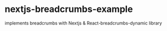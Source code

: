 # nextjs-breadcrumbs-example
implements breadcrumbs with Nextjs &amp; React-breadcrumbs-dynamic library

